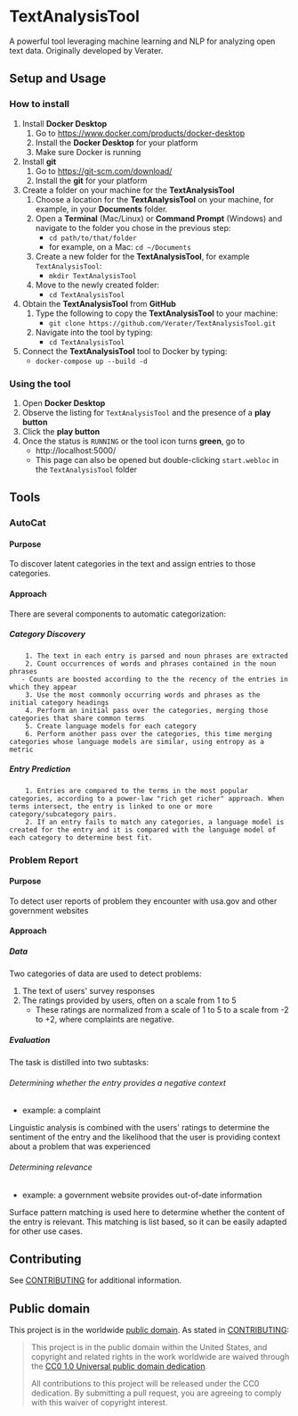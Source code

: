 
# TextAnalysisTool
A powerful tool leveraging machine learning and NLP for analyzing open text data. Originally developed by Verater.

## Setup and Usage

### How to install

1. Install **Docker Desktop**
   1. Go to https://www.docker.com/products/docker-desktop
   2. Install the **Docker Desktop** for your platform
   3. Make sure Docker is running
2. Install **git** 
   1. Go to https://git-scm.com/download/
   2. Install the **git** for your platform
3. Create a folder on your machine for the **TextAnalysisTool**
   1. Choose a location for the **TextAnalysisTool** on your machine, for example, in your **Documents** folder.
   2. Open a **Terminal** (Mac/Linux) or **Command Prompt** (Windows) and navigate to the folder you chose in the previous step:
      -  `cd path/to/that/folder`
      - for example, on a Mac: `cd ~/Documents`
   3. Create a new folder for the **TextAnalysisTool**, for example `TextAnalysisTool`:
      - `mkdir TextAnalysisTool`
   4. Move to the newly created folder:
      -  `cd TextAnalysisTool` 
4. Obtain the **TextAnalysisTool** from **GitHub**
   1. Type the following to copy the **TextAnalysisTool** to your machine:
      - `git clone https://github.com/Verater/TextAnalysisTool.git`
   2. Navigate into the tool by typing:
      - `cd TextAnalysisTool`
5. Connect the **TextAnalysisTool** tool to Docker by typing:
   - `docker-compose up --build -d`

### Using the tool

1. Open **Docker Desktop**
2. Observe the listing for `TextAnalysisTool` and the presence of a **play button**
3. Click the **play button**
4. Once the status is `RUNNING` or the tool icon turns **green**, go to
   - http://localhost:5000/
   - This page can also be opened but double-clicking `start.webloc` in the `TextAnalysisTool` folder 

## Tools

### AutoCat

#### Purpose

To discover latent categories in the text and assign entries to those categories.

#### Approach

There are several components to automatic categorization:

##### Category Discovery

		1. The text in each entry is parsed and noun phrases are extracted
  		2. Count occurrences of words and phrases contained in the noun phrases
       - Counts are boosted according to the the recency of the entries in which they appear
  		3. Use the most commonly occurring words and phrases as the initial category headings
  		4. Perform an initial pass over the categories, merging those categories that share common terms
  		5. Create language models for each category
  		6. Perform another pass over the categories, this time merging categories whose language models are similar, using entropy as a metric

##### Entry Prediction

  		1. Entries are compared to the terms in the most popular categories, according to a power-law "rich get richer" approach. When terms intersect, the entry is linked to one or more category/subcategory pairs.
  		2. If an entry fails to match any categories, a language model is created for the entry and it is compared with the language model of each category to determine best fit.

### Problem Report

#### Purpose

To detect user reports of problem they encounter with usa.gov and other government websites

#### Approach

##### Data

Two categories of data are used to detect problems:

1. The text of users' survey responses
2. The ratings provided by users, often on a scale from 1 to 5
   - These ratings are normalized from a scale of 1 to 5 to a scale from -2 to +2, where complaints are negative.

##### Evaluation

The task is distilled into two subtasks:

###### Determining whether the entry provides a negative context

- example: a complaint

Linguistic analysis is combined with the users' ratings to determine the sentiment of the entry and the likelihood that the user is providing context about a problem that was experienced

###### Determining relevance

- example: a government website provides out-of-date information

Surface pattern matching is used here to determine whether the content of the entry is relevant. This matching is list based, so it can be easily adapted for other use cases.

## Contributing

See [CONTRIBUTING](CONTRIBUTING.md) for additional information.

## Public domain

This project is in the worldwide [public domain](LICENSE.md). As stated in [CONTRIBUTING](CONTRIBUTING.md):

> This project is in the public domain within the United States, and copyright and related rights in the work worldwide are waived through the [CC0 1.0 Universal public domain dedication](https://creativecommons.org/publicdomain/zero/1.0/).
>
> All contributions to this project will be released under the CC0 dedication. By submitting a pull request, you are agreeing to comply with this waiver of copyright interest.